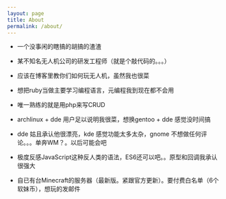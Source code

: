 ```yaml
---
layout: page
title: About
permalink: /about/
---
```

* 一个没事闲的瞎搞的胡搞的渣渣

* 某不知名无人机公司的研发工程师（就是个敲代码的。。。）

* 应该在博客里教你们如何玩无人机，虽然我也很菜

* 想把ruby当做主要学习编程语言，元编程我到现在都不会用

* 唯一熟练的就是用php来写CRUD

* archlinux + dde 用户足以说明我很菜，想换gentoo + dde 感觉没时间搞

* dde 姑且承认他很漂亮，kde 感觉功能太多太杂，gnome 不想做任何评论。。。单奔WM？。以后可能会吧

* 极度反感JavaScript这种反人类的语法，ES6还可以吧。。原型和回调我承认很强大

* 自已有台Minecraft的服务器（最新版。紧跟官方更新）。要付费白名单（6个软妹币），想玩的发邮件
